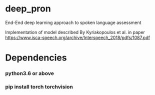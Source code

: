 # deep_pron
End-End deep learning approach to spoken language assessment

Implementation of model described By Kyriakopoulos et al. in paper
https://www.isca-speech.org/archive/Interspeech_2018/pdfs/1087.pdf

# Dependencies

### python3.6 or above
### pip install torch torchvision

